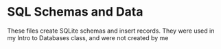 # SQL Schemas and Data
These files create SQLite schemas and insert records.
They were used in my Intro to Databases class, and were not created by me
